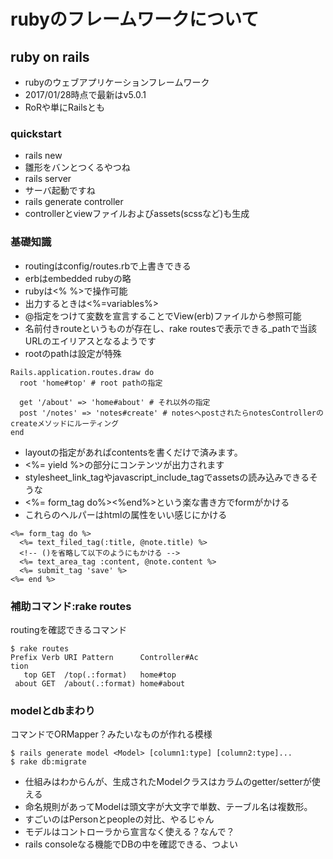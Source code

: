 # rubyのフレームワークについて

## ruby on rails
 * rubyのウェブアプリケーションフレームワーク
 * 2017/01/28時点で最新はv5.0.1
 * RoRや単にRailsとも

### quickstart
* rails new <app>
 * 雛形をバンとつくるやつね
* rails server
 * サーバ起動ですね
* rails generate controller <controller-name> <action-name>
 * controllerとviewファイルおよびassets(scssなど)も生成
 
### 基礎知識
* routingはconfig/routes.rbで上書きできる
* erbはembedded rubyの略
 * rubyは<% %>で操作可能
 * 出力するときは<%=variables%>
 * @指定をつけて変数を宣言することでView(erb)ファイルから参照可能
* 名前付きrouteというものが存在し、rake routesで表示できる<prefix>_pathで当該URLのエイリアスとなるようです
 * rootのpathは設定が特殊

 ```
 Rails.application.routes.draw do
   root 'home#top' # root pathの指定
   
   get '/about' => 'home#about' # それ以外の指定
   post '/notes' => 'notes#create' # notesへpostされたらnotesControllerのcreateメソッドにルーティング
 end
 ```

* layoutの指定があればcontentsを書くだけで済みます。
 * <%= yield %>の部分にコンテンツが出力されます
 * stylesheet_link_tagやjavascript_include_tagでassetsの読み込みできるそうな
 * <%= form_tag do%><%end%>という楽な書き方でformがかける
 * これらのヘルパーはhtmlの属性をいい感じにかける

```
<%= form_tag do %>
  <%= text_filed_tag(:title, @note.title) %>
  <!-- ()を省略して以下のようにもかける -->
  <%= text_area_tag :content, @note.content %>
  <%= submit_tag 'save' %>
<%= end %>
```

### 補助コマンド:rake routes
routingを確認できるコマンド
```
$ rake routes
Prefix Verb URI Pattern      Controller#Ac
tion
   top GET  /top(.:format)   home#top
 about GET  /about(.:format) home#about
```

### modelとdbまわり
コマンドでORMapper？みたいなものが作れる模様

```
$ rails generate model <Model> [column1:type] [column2:type]...
$ rake db:migrate
```

* 仕組みはわからんが、生成されたModelクラスはカラムのgetter/setterが使える
* 命名規則があってModelは頭文字が大文字で単数、テーブル名は複数形。
 * すごいのはPersonとpeopleの対比、やるじゃん
* モデルはコントローラから宣言なく使える？なんで？
* rails consoleなる機能でDBの中を確認できる、つよい
